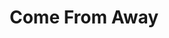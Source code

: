 ---
title: Come From Away
poster: /assets/uploads/come.jpg
header: ''
description: 'When the world stopped, their stories moved us all.'
theater: Schoenfeld Theatre
preview: '2017-02-08'
opening: '2017-03-12'
returns: 2021-09-21
closing: ''
tonyaward: true
criticspick: true
trailer: 'https://www.youtube.com/watch?v=bijwE0ZBdrM'
website: 'http://comefromaway.com'
alert: 'Returns Sept 21'
tickets:
  - highlight: true
    info: 'http://comefromawaylottery.com'
    title: $49 Lottery
    type: digitalLottery
  - highlight: false
    info: >-
      On sale when the Gerald Schoenfeld Theatre box office opens 10 AM
      Monday–Saturday, noon on Sunday on a first-come, first-served basis. Cash
      or credit. Photo ID required. 2 Tickets per person limit. Seat location
      determined at the discretion of the box office. May be partial view.
    title: $38 Rush
    type: rush
  - highlight: false
    info: >-
      Available when the Gerald Schoenfeld Theatre box office opens 10 AM
      Monday–Saturday, noon on Sunday on a first-come, first-served basis when
      the show is sold out. Cash or credit. 2 Tickets per person limit. Standing
      room at back of the orchestra section.
    title: $32 Standing
    type: standing
  - highlight: false
    info: 'https://www.telecharge.com/Broadway/Come-From-Away/Schedules-Prices'
    title: $47-$157
    type: regular
---